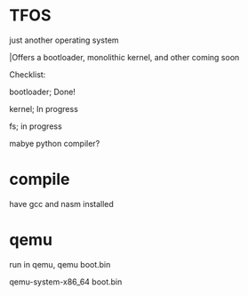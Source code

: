 # TFOS
just another operating system

|Offers a bootloader, monolithic kernel, and other coming soon

Checklist:

bootloader; Done!

kernel; In progress

fs; in progress



mabye python compiler?


# compile
have gcc and nasm installed

# qemu
run in qemu, 
qemu boot.bin 

qemu-system-x86_64 boot.bin
